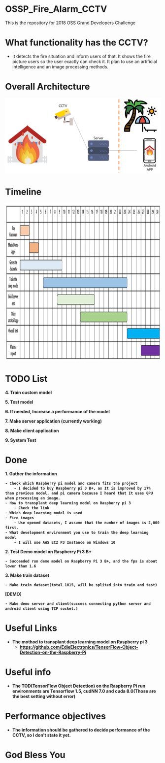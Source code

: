 # OSSP_Fire_Alarm_CCTV
This is the repository for 2018 OSS Grand Developers Challenge

# What functionality has the CCTV?
- It detects the fire situation and inform users of that. It shows the fire picture users so the user exactly can check it. It plan to use an artificial intelligence and an image processing methods.

# Overall Architecture
<p align="center">
    <img src="images/architecture.PNG", width="640">
</p>

# Timeline
<p align="center">
    <img src="images/gantt-chart.png", width="1024", height="512">
</p>

# TODO List        
<b>4. Train custom model</b>

<b>5. Test model</b>

<b>6. If needed, Increase a performance of the model
    
<b>7. Make server application (currently working)
  
<b>8. Make client application
    
<b>9. System Test</b>

# Done
<b>1. Gather the information</b>

    - Check which Raspberry pi model and camera fits the project
        - I decided to buy Raspberry pi 3 B+, as It is improved by 17% than previous model, and pi camera because I heard that It uses GPU when processing an image.
    - How to transplant deep learning model on Raspberry pi 3
        - Check the link
    - Which deep learning model is used
    - Fire images
        - Use opened datasets, I assume that the number of images is 2,000 first.
    - What development environment you use to train the deep learning model
        - I will use AWS EC2 P3 Instance on Windows 10
        
<b>2. Test Demo model on Raspberry Pi 3 B+</b>

    - Succeeded run demo model on Raspberry Pi 3 B+, and the fps is about lower than 1.6
    
<b>3. Make train dataset</b>

    - Make train dataset(total 1815, will be splited into train and test)

<b>[DEMO]</b>

    - Make demo server and client(success connecting python server and android client using TCP socket.)

# Useful Links
- The mothod to transplant deep learning model on Raspberry pi 3
    - https://github.com/EdjeElectronics/TensorFlow-Object-Detection-on-the-Raspberry-Pi
    
# Useful info
- The TOD(TensorFlow Object Detection) on the Raspberry Pi run environments are Tensorflow 1.5, cudNN 7.0 and cuda 8.0(Those are the best setting without error)

# Performance objectives
- The information should be gathered to decide performance of the CCTV, so I don't state it yet.

# God Bless You
